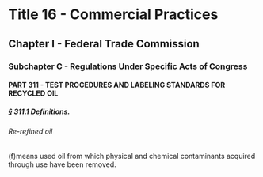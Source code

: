 
# Title 16 - Commercial Practices
## Chapter I - Federal Trade Commission
### Subchapter C - Regulations Under Specific Acts of Congress
#### PART 311 - TEST PROCEDURES AND LABELING STANDARDS FOR RECYCLED OIL
##### § 311.1 Definitions.
###### Re-refined oil

(f)means used oil from which physical and chemical contaminants acquired through use have been removed.
